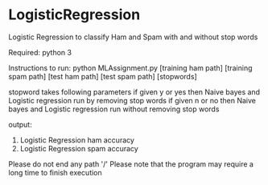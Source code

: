 # LogisticRegression
Logistic Regression to classify Ham and Spam with and without stop words

Required: python 3

Instructions to run:
python MLAssignment.py [training ham path] [training spam path] [test ham path] [test spam path] [stopwords]

stopword takes following parameters
if given y or yes
    then Naive bayes and Logistic regression run by removing stop words
if given n or no
    then Naive bayes and Logistic regression run without removing stop words

output:

1. Logistic Regression ham accuracy
2. Logistic Regression spam accuracy

Please do not end any path '/'
Please note that the program may require a long time to finish execution
